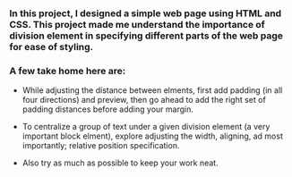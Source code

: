 ### In this project, I designed a simple web page using HTML and CSS. This project made me understand the importance of division element in specifying different parts of the web page for ease of styling.
### A few take home here are:
- While adjusting the distance between elments, first add padding (in all four directions) and preview, then go ahead to add the right set of padding distances before adding your margin. <br>

- To centralize a group of text under a given division element (a very important block elment), explore adjusting the width, aligning, ad most importantly; relative position specification. <br>

- Also try as much as possible to keep your work neat.
